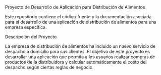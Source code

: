 Proyecto de Desarrollo de Aplicación para Distribución de Alimentos

Este repositorio contiene el código fuente y la documentación asociada para el desarrollo de una aplicación de distribución de alimentos para una empresa específica.

Descripción del Proyecto

La empresa de distribución de alimentos ha incluido un nuevo servicio de despacho a domicilio para sus clientes. El objetivo de este proyecto es desarrollar una aplicación que permita a los usuarios realizar compras de productos de la distribuidora y calcular automáticamente el costo del despacho según ciertas reglas de negocio.


